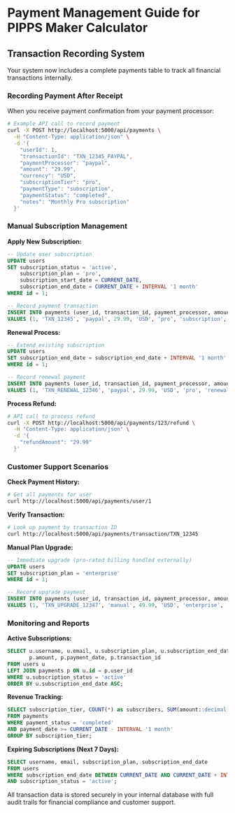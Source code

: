# Payment Management Guide for PIPPS Maker Calculator

## Transaction Recording System

Your system now includes a complete payments table to track all financial transactions internally.

### Recording Payment After Receipt

When you receive payment confirmation from your payment processor:

```bash
# Example API call to record payment
curl -X POST http://localhost:5000/api/payments \
  -H "Content-Type: application/json" \
  -d '{
    "userId": 1,
    "transactionId": "TXN_12345_PAYPAL",
    "paymentProcessor": "paypal",
    "amount": "29.99",
    "currency": "USD",
    "subscriptionTier": "pro",
    "paymentType": "subscription",
    "paymentStatus": "completed",
    "notes": "Monthly Pro subscription"
  }'
```

### Manual Subscription Management

**Apply New Subscription:**
```sql
-- Update user subscription
UPDATE users 
SET subscription_status = 'active',
    subscription_plan = 'pro',
    subscription_start_date = CURRENT_DATE,
    subscription_end_date = CURRENT_DATE + INTERVAL '1 month'
WHERE id = 1;

-- Record payment transaction
INSERT INTO payments (user_id, transaction_id, payment_processor, amount, currency, subscription_tier, payment_type, payment_status)
VALUES (1, 'TXN_12345', 'paypal', 29.99, 'USD', 'pro', 'subscription', 'completed');
```

**Renewal Process:**
```sql
-- Extend existing subscription
UPDATE users 
SET subscription_end_date = subscription_end_date + INTERVAL '1 month'
WHERE id = 1;

-- Record renewal payment
INSERT INTO payments (user_id, transaction_id, payment_processor, amount, currency, subscription_tier, payment_type, payment_status)
VALUES (1, 'TXN_RENEWAL_12346', 'paypal', 29.99, 'USD', 'pro', 'renewal', 'completed');
```

**Process Refund:**
```bash
# API call to process refund
curl -X POST http://localhost:5000/api/payments/123/refund \
  -H "Content-Type: application/json" \
  -d '{
    "refundAmount": "29.99"
  }'
```

### Customer Support Scenarios

**Check Payment History:**
```bash
# Get all payments for user
curl http://localhost:5000/api/payments/user/1
```

**Verify Transaction:**
```bash
# Look up payment by transaction ID
curl http://localhost:5000/api/payments/transaction/TXN_12345
```

**Manual Plan Upgrade:**
```sql
-- Immediate upgrade (pro-rated billing handled externally)
UPDATE users 
SET subscription_plan = 'enterprise'
WHERE id = 1;

-- Record upgrade payment
INSERT INTO payments (user_id, transaction_id, payment_processor, amount, currency, subscription_tier, payment_type, payment_status)
VALUES (1, 'TXN_UPGRADE_12347', 'manual', 49.99, 'USD', 'enterprise', 'upgrade', 'completed');
```

### Monitoring and Reports

**Active Subscriptions:**
```sql
SELECT u.username, u.email, u.subscription_plan, u.subscription_end_date,
       p.amount, p.payment_date, p.transaction_id
FROM users u 
LEFT JOIN payments p ON u.id = p.user_id 
WHERE u.subscription_status = 'active'
ORDER BY u.subscription_end_date ASC;
```

**Revenue Tracking:**
```sql
SELECT subscription_tier, COUNT(*) as subscribers, SUM(amount::decimal) as total_revenue
FROM payments 
WHERE payment_status = 'completed' 
AND payment_date >= CURRENT_DATE - INTERVAL '1 month'
GROUP BY subscription_tier;
```

**Expiring Subscriptions (Next 7 Days):**
```sql
SELECT username, email, subscription_plan, subscription_end_date
FROM users 
WHERE subscription_end_date BETWEEN CURRENT_DATE AND CURRENT_DATE + INTERVAL '7 days'
AND subscription_status = 'active';
```

All transaction data is stored securely in your internal database with full audit trails for financial compliance and customer support.